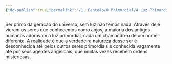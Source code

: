 ```yaml
---
{"dg-publish":true,"permalink":"/1. Panteão/O Primordial/A Luz Primordial/","updated":"2025-06-15T19:40:37.485-03:00"}
---
```


Ser primo da geração do universo, sem luz não temos nada. Através dele vieram os seres que conhecemos como anjos, a maioria dos antigos humanos adoravam a luz primordial, cada um chamando-o de um nome diferente. A realidade é que a verdadeira natureza desse ser é desconhecida até pelos outros seres primordiais e conhecida vagamente até por seus agentes angelicais, que muitas vezes recebem ordens misteriosas.
